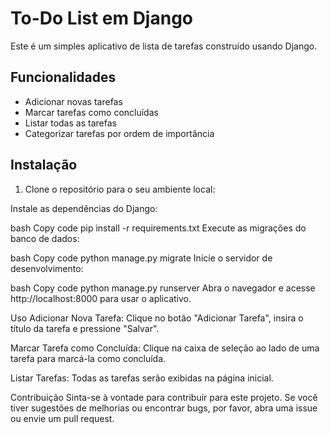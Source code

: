 # To-Do List em Django

Este é um simples aplicativo de lista de tarefas construído usando Django.

## Funcionalidades

- Adicionar novas tarefas
- Marcar tarefas como concluídas
- Listar todas as tarefas
- Categorizar tarefas por ordem de importância

## Instalação

1. Clone o repositório para o seu ambiente local:
 
Instale as dependências do Django:

bash
Copy code
pip install -r requirements.txt
Execute as migrações do banco de dados:

bash
Copy code
python manage.py migrate
Inicie o servidor de desenvolvimento:

bash
Copy code
python manage.py runserver
Abra o navegador e acesse http://localhost:8000 para usar o aplicativo.

Uso
Adicionar Nova Tarefa: Clique no botão "Adicionar Tarefa", insira o título da tarefa e pressione "Salvar".

Marcar Tarefa como Concluída: Clique na caixa de seleção ao lado de uma tarefa para marcá-la como concluída.

Listar Tarefas: Todas as tarefas serão exibidas na página inicial.

Contribuição
Sinta-se à vontade para contribuir para este projeto. Se você tiver sugestões de melhorias ou encontrar bugs, por favor, abra uma issue ou envie um pull request.
